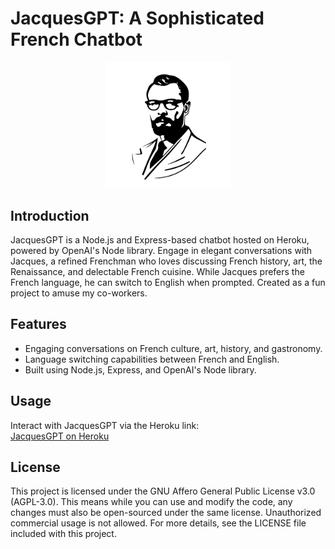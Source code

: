 # JacquesGPT: A Sophisticated French Chatbot

<div align="center">
<img src="media/avatar-head.png" alt="Avatar head" width="200"/>
</div>

## Introduction
JacquesGPT is a Node.js and Express-based chatbot hosted on Heroku, powered by OpenAI's Node library. Engage in elegant conversations with Jacques, a refined Frenchman who loves discussing French history, art, the Renaissance, and delectable French cuisine. While Jacques prefers the French language, he can switch to English when prompted. Created as a fun project to amuse my co-workers.

## Features
- Engaging conversations on French culture, art, history, and gastronomy.
- Language switching capabilities between French and English.
- Built using Node.js, Express, and OpenAI's Node library.

## Usage
Interact with JacquesGPT via the Heroku link:  
[JacquesGPT on Heroku](https://jacques-gpt-e99d0c81d4e8.herokuapp.com/)

## License

This project is licensed under the GNU Affero General Public License v3.0 (AGPL-3.0). This means while you can use and modify the code, any changes must also be open-sourced under the same license. Unauthorized commercial usage is not allowed. For more details, see the LICENSE file included with this project.

